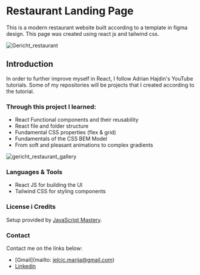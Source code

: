 # Restaurant Landing Page

This is a modern restaurant website built according to a template in figma design. This page was created using react js and tailwind css. 

![Gericht_restaurant](https://github.com/Mara1395/Gericht-restaurant/assets/104097778/344af0ce-e927-4f0a-b27d-bd83a435df9e)


## Introduction

In order to further improve myself in React, I follow Adrian Hajdin's YouTube tutorials. Some of my repositories will be projects that I created according to the tutorial.

### Through this project I learned:
* React Functional components and their reusability
* React file and folder structure
* Fundamental CSS properties (flex & grid)
* Fundamentals of the CSS BEM Model
* From soft and pleasant animations to complex gradients 

![gericht_restaurant_gallery](https://github.com/Mara1395/Gericht-restaurant/assets/104097778/2ccae7dc-6cd2-4497-9f71-81f365d5ddf7) 

### Languages & Tools
* React JS for building the UI
* Tailwind CSS for styling components




### License i Credits
Setup provided by [JavaScript Mastery](https://github.com/adrianhajdin/).

### Contact
Contact me on the links below:
* [Gmail](mailto: jelcic.marija@gmail.com)
* [Linkedin](https://www.linkedin.com/in/marija-jel%C4%8Di%C4%87-1b958a24a)




